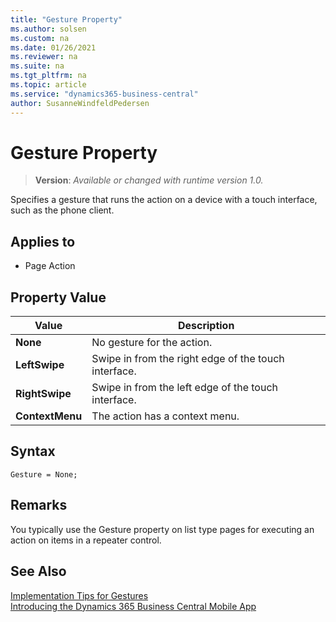 ```yaml
---
title: "Gesture Property"
ms.author: solsen
ms.custom: na
ms.date: 01/26/2021
ms.reviewer: na
ms.suite: na
ms.tgt_pltfrm: na
ms.topic: article
ms.service: "dynamics365-business-central"
author: SusanneWindfeldPedersen
---
```

[//]: # (START>DO_NOT_EDIT)
[//]: # (IMPORTANT:Do not edit any of the content between here and the END>DO_NOT_EDIT.)
[//]: # (Any modifications should be made in the .xml files in the ModernDev repo.)
# Gesture Property
> **Version**: _Available or changed with runtime version 1.0._

Specifies a gesture that runs the action on a device with a touch interface, such as the phone client.

## Applies to
-   Page Action

## Property Value

|Value|Description|
|-----------|---------------------------------------|
|**None**|No gesture for the action.|
|**LeftSwipe**|Swipe in from the right edge of the touch interface.|
|**RightSwipe**|Swipe in from the left edge of the touch interface.|
|**ContextMenu**|The action has a context menu.|

[//]: # (IMPORTANT: END>DO_NOT_EDIT)


## Syntax

```AL
Gesture = None;
```

## Remarks

You typically use the Gesture property on list type pages for executing an action on items in a repeater control.

## See Also

[Implementation Tips for Gestures](../devenv-implementation-tips-gestures-property.md)  
[Introducing the Dynamics 365 Business Central Mobile App](../devenv-introducing-business-central-mobile-app.md)   